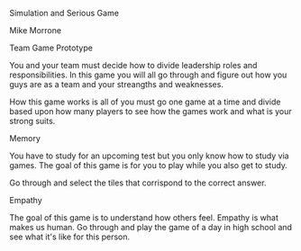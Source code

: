 Simulation and Serious Game

Mike Morrone

Team Game Prototype

You and your team must decide how to divide leadership roles and responsibilities.  In this game you will all go through and figure out how you guys are as a team and your streangths and weaknesses.  

How this game works is all of you must go one game at a time and divide based upon how many players to see how the games work and what is your strong suits.

Memory

You have to study for an upcoming test but you only know how to study via games.  The goal of this game is for you to play while you also get to study.

Go through and select the tiles that corrispond to the correct answer.

Empathy

The goal of this game is to understand how others feel.  Empathy is what makes us human.  Go through and play the game of a day in high school and see what it's like for this person.

